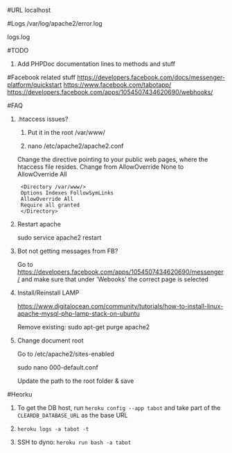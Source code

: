 #URL
localhost

#Logs
/var/log/apache2/error.log

logs.log

#TODO
1) Add PHPDoc documentation lines to methods and stuff

#Facebook related stuff
https://developers.facebook.com/docs/messenger-platform/quickstart
https://www.facebook.com/tabotapp/
https://developers.facebook.com/apps/1054507434620690/webhooks/

#FAQ

1) .htaccess issues?

    1) Put it in the root /var/www/

    2) nano  /etc/apache2/apache2.conf

    Change the <Directory> directive pointing to your public web pages, where the htaccess file resides. Change from AllowOverride None to AllowOverride All

        <Directory /var/www/>
        Options Indexes FollowSymLinks
        AllowOverride All
        Require all granted
        </Directory>
2) Restart apache

    sudo service apache2 restart  

3) Bot not getting messages from FB?

    Go to https://developers.facebook.com/apps/1054507434620690/messenger/ and make sure that under 'Webooks' the correct page is selected

4) Install/Reinstall LAMP

    https://www.digitalocean.com/community/tutorials/how-to-install-linux-apache-mysql-php-lamp-stack-on-ubuntu

    Remove existing: sudo apt-get purge apache2

5) Change document root

    Go to /etc/apache2/sites-enabled

    sudo nano 000-default.conf

    Update the path to the root folder & save

#Heorku

1) To get the DB host, run `heroku config --app tabot` and take part of the `CLEARDB_DATABASE_URL` as the base URL

2) `heroku logs -a tabot -t`

3) SSH to dyno: `heroku run bash -a tabot`
